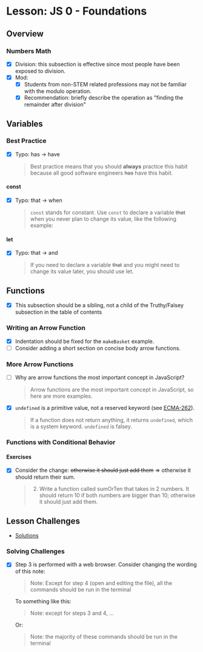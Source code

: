 # Lesson: JS 0 - Foundations

## Overview

### Numbers Math

- [x] Division: this subsection is effective since most people have been exposed to division.
- [x] Mod:
  - [x] Students from non-STEM related professions may not be familiar with the modulo operation.
  - [x] Recommendation: briefly describe the operation as "finding the remainder after division"

## Variables

### Best Practice

- [x] Typo: has -> have

  > Best practice means that you should **always** practice this habit because all good software engineers ~~has~~ have this habit.

#### const

- [x] Typo: that -> when

  > `const` stands for constant. Use `const` to declare a variable ~~that~~ when you never plan to change its value, like the following example:

#### let

- [x] Typo: that -> and

  > If you need to declare a variable ~~that~~ and you might need to change its value later, you should use let.

## Functions

- [x] This subsection should be a sibling, not a child of the Truthy/Falsey subsection in the table of contents

### Writing an Arrow Function

- [x] Indentation should be fixed for the `makeBasket` example.
- [ ] Consider adding a short section on concise body arrow functions.

### More Arrow Functions

- [ ] Why are arrow functions the most important concept in JavaScript?

  > Arrow functions are the most important concept in JavaScript, so here are more examples.

- [x] `undefined` is a primitive value, not a reserved keyword (see [ECMA-262](https://tc39.es/ecma262/#sec-keywords-and-reserved-words)).

  > If a function does not return anything, it returns `undefined`, which is a system keyword. `undefined` is falsey.

### Functions with Conditional Behavior

#### Exercises

- [x] Consider the change: ~~otherwise it should just add them~~ => otherwise it should return their sum.

  > 2. Write a function called sumOrTen that takes in 2 numbers. It should return 10 if both numbers are bigger than 10; otherwise it should just add them.

## Lesson Challenges

- [Solutions](./challenges/README.md)

### Solving Challenges

- [x] Step 3 is performed with a web browser. Consider changing the wording of this note:

  > Note: Except for step 4 (open and editing the file), all the commands should be run in the terminal

  To something like this:

  > Note: except for steps 3 and 4, ...

  Or:

  > Note: the majority of these commands should be run in the terminal

